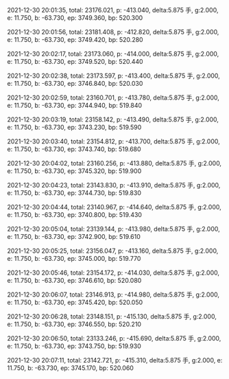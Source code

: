 2021-12-30 20:01:35, total: 23176.021, p: -413.040, delta:5.875 手, g:2.000, e: 11.750, b: -63.730, ep: 3749.360, bp: 520.300

2021-12-30 20:01:56, total: 23181.408, p: -412.820, delta:5.875 手, g:2.000, e: 11.750, b: -63.730, ep: 3749.420, bp: 520.280

2021-12-30 20:02:17, total: 23173.060, p: -414.000, delta:5.875 手, g:2.000, e: 11.750, b: -63.730, ep: 3749.520, bp: 520.440

2021-12-30 20:02:38, total: 23173.597, p: -413.400, delta:5.875 手, g:2.000, e: 11.750, b: -63.730, ep: 3746.840, bp: 520.030

2021-12-30 20:02:59, total: 23160.701, p: -413.780, delta:5.875 手, g:2.000, e: 11.750, b: -63.730, ep: 3744.940, bp: 519.840

2021-12-30 20:03:19, total: 23158.142, p: -413.490, delta:5.875 手, g:2.000, e: 11.750, b: -63.730, ep: 3743.230, bp: 519.590

2021-12-30 20:03:40, total: 23154.812, p: -413.700, delta:5.875 手, g:2.000, e: 11.750, b: -63.730, ep: 3743.740, bp: 519.680

2021-12-30 20:04:02, total: 23160.256, p: -413.880, delta:5.875 手, g:2.000, e: 11.750, b: -63.730, ep: 3745.320, bp: 519.900

2021-12-30 20:04:23, total: 23143.830, p: -413.910, delta:5.875 手, g:2.000, e: 11.750, b: -63.730, ep: 3744.730, bp: 519.830

2021-12-30 20:04:44, total: 23140.967, p: -414.640, delta:5.875 手, g:2.000, e: 11.750, b: -63.730, ep: 3740.800, bp: 519.430

2021-12-30 20:05:04, total: 23139.144, p: -413.980, delta:5.875 手, g:2.000, e: 11.750, b: -63.730, ep: 3742.900, bp: 519.610

2021-12-30 20:05:25, total: 23156.047, p: -413.160, delta:5.875 手, g:2.000, e: 11.750, b: -63.730, ep: 3745.000, bp: 519.770

2021-12-30 20:05:46, total: 23154.172, p: -414.030, delta:5.875 手, g:2.000, e: 11.750, b: -63.730, ep: 3746.610, bp: 520.080

2021-12-30 20:06:07, total: 23146.913, p: -414.980, delta:5.875 手, g:2.000, e: 11.750, b: -63.730, ep: 3745.420, bp: 520.050

2021-12-30 20:06:28, total: 23148.151, p: -415.130, delta:5.875 手, g:2.000, e: 11.750, b: -63.730, ep: 3746.550, bp: 520.210

2021-12-30 20:06:50, total: 23133.246, p: -415.690, delta:5.875 手, g:2.000, e: 11.750, b: -63.730, ep: 3743.750, bp: 519.930

2021-12-30 20:07:11, total: 23142.721, p: -415.310, delta:5.875 手, g:2.000, e: 11.750, b: -63.730, ep: 3745.170, bp: 520.060